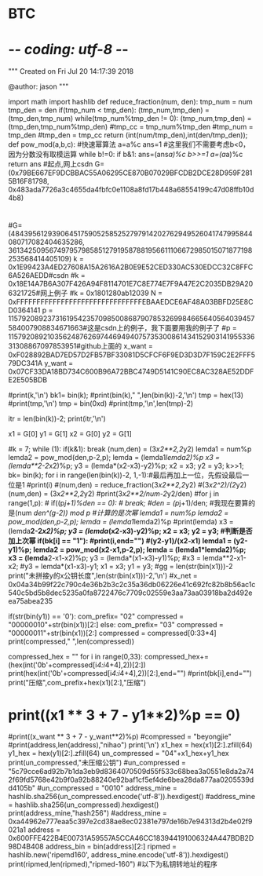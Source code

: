 # BTC
# -*- coding: utf-8 -*-
"""
Created on Fri Jul 20 14:17:39 2018

@author: jason
"""

import math
import hashlib
def reduce_fraction(num, den):
    tmp_num = num
    tmp_den = den
    if(tmp_num < tmp_den):
        (tmp_num,tmp_den) = (tmp_den,tmp_num)
    while(tmp_num%tmp_den != 0):
        (tmp_num,tmp_den) = (tmp_den,tmp_num%tmp_den)
        #tmp_cc = tmp_num%tmp_den
        #tmp_num = tmp_den
        #tmp_den = tmp_cc
    return (int(num/tmp_den),int(den/tmp_den));
def pow_mod(a,b,c):   #快速幂算法
    a=a%c
    ans=1
    #这里我们不需要考虑b<0，因为分数没有取模运算
    while b!=0:
        if b&1:
            ans=(ans*a)%c
        b>>=1
        a=(a*a)%c
    return ans
#起点,网上csdn
G=(0x79BE667EF9DCBBAC55A06295CE870B07029BFCDB2DCE28D959F2815B16F81798, 0x483ada7726a3c4655da4fbfc0e1108a8fd17b448a68554199c47d08ffb10d4b8)
#
#G=(48439561293906451759052585252797914202762949526041747995844080717082404635286, 36134250956749795798585127919587881956611106672985015071877198253568414405109)
k = 0x1E99423A4ED27608A15A2616A2B0E9E52CED330AC530EDCC32C8FFC6A526AEDD#csdn
#k = 0x18E14A7B6A307F426A94F8114701E7C8E774E7F9A47E2C2035DB29A206321725#网上例子
#k = 0x1801280ab12039
N = 0xFFFFFFFFFFFFFFFFFFFFFFFFFFFFFFFEBAAEDCE6AF48A03BBFD25E8CD0364141
p = 115792089237316195423570985008687907853269984665640564039457584007908834671663#这是csdn上的例子，我下面要用我的例子了
#p = 115792089210356248762697446949407573530086143415290314195533631308867097853951#github上面的
x_want = 0xF028892BAD7ED57D2FB57BF33081D5CFCF6F9ED3D3D7F159C2E2FFF579DC341A
y_want = 0x07CF33DA18BD734C600B96A72BBC4749D5141C90EC8AC328AE52DDFE2E505BDB

#print(k,'\n')
bk1= bin(k);
#print(bin(k)," ",len(bin(k))-2,'\n')
tmp = hex(13)
#print(tmp,'\n')
tmp = bin(0xd)
#print(tmp,'\n',len(tmp)-2)

itr = len(bin(k))-2;
print(itr,'\n')


x1 = G[0]
y1 = G[1]
x2 = G[0]
y2 = G[1]

#k = 7;
while (1):
    if(k&1):
        break
    (num,den) = (3*x2**2,2*y2)
    lemda1 = num%p
    lemda2 = pow_mod(den,p-2,p);
    lemda = (lemda1*lemda2)%p
    x3 = (lemda**2-2*x2)%p;
    y3 = (lemda*(x2-x3)-y2)%p;
    x2 = x3;
    y2 = y3;
    k>>1;
bk= bin(k);
for i in range(len(bin(k))-2, 1,-1):#最后再加上一位，先假设最后一位是1
    #print(i)
    #(num,den) = reduce_fraction(3*x2**2,2*y2)
    #(3*x2^2)/(2*y2)
    (num,den) = (3*x2**2,2*y2)
    #print(3*x2**2/num-2*y2/den)
    #for j in range(1,p):
     #   if((p*j+1)%den == 0):
     #       break;
    #den = (p*j+1)/den;
    #我现在要算的是(num *den^(g-2)) mod p
    #计算的是次幂
    lemda1 = num%p
    lemda2 = pow_mod(den,p-2,p);
    lemda = (lemda1*lemda2)%p
    #print(lemda)
    x3 = (lemda**2-2*x2)%p;
    y3 = (lemda*(x2-x3)-y2)%p;
    x2 = x3;
    y2 = y3;
    #判断是否加上次幂
    if(bk[i] == "1"):
        #print(i,end="")
        #(y2-y1)/(x2-x1)
        lemda1 = (y2-y1)%p;
        lemda2 = pow_mod(x2-x1,p-2,p);
        lemda = (lemda1*lemda2)%p;
        x3 = (lemda**2-x1-x2)%p;
        y3 = (lemda*(x1-x3)-y1)%p;
        #x3 = lemda**2-x1-x2;
        #y3 = lemda*(x1-x3)-y1;
        x1 = x3;
        y1 = y3;
#gg = len(str(bin(x1)))-2
print("未拼接y的x公钥长度",len(str(bin(x1)))-2,'\n')
#x_net = 0x04a34b99f22c790c4e36b2b3c2c35a36db06226e41c692fc82b8b56ac1c540c5bd5b8dec5235a0fa8722476c7709c02559e3aa73aa03918ba2d492eea75abea235

if(str(bin(y1)) == '0'):
    com_prefix= "02"
    compressed = "00000010"+str(bin(x1))[2:]
else:
    com_prefix= "03"
    compressed = "00000011"+str(bin(x1))[2:]
compressed = compressed[0:33*4]
print(compressed," ",len(compressed))

compressed_hex = ""
for i in range(0,33):
    compressed_hex+=(hex(int('0b'+compressed[i*4:i*4+4],2))[2:]) 
    print(hex(int('0b'+compressed[i*4:i*4+4],2))[2:],end="")
    #print(bk[i],end="")
print("压缩",com_prefix+hex(x1)[2:],"压缩")
# print((x1 ** 3 + 7 - y1**2)%p == 0)
 #print((x_want ** 3 + 7 - y_want**2)%p)
#compressed = "beyongjie" 
#print(address,len(address),"nihao") 
print('\n')
x1_hex = hex(x1)[2:].zfill(64)
y1_hex = hex(y1)[2:].zfill(64)
un_compressed = "04"+x1_hex+y1_hex
print(un_compressed,"未压缩公钥")
#un_compressed = "5c79cce6ad92b7b1da3eb9d8364070509d55f533c68bea3a0551e8da2a742f69fd5768e42b9f0a92b88240e92baf1cf5ef4de6bea28da877aa0205539dd4105b"
#un_compressed =  "0010"
address_mine = hashlib.sha256(un_compressed.encode('utf-8')).hexdigest()
#address_mine = hashlib.sha256(un_compressed).hexdigest()
print(address_mine,"hash256")
#address_mine = 0xa44962e777eaa5c397e2cd38ae8ec02381e797de16b7e94313d2b4e02f9021a1
address = 0x600FFE422B4E00731A59557A5CCA46CC183944191006324A447BDB2D98D4B408
address_bin = bin(address)[2:]
ripmed = hashlib.new('ripemd160', address_mine.encode('utf-8')).hexdigest()
print(ripmed,len(ripmed),"ripmed-160")
 #以下为私钥转地址的程序
 
